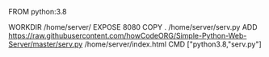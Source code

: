 FROM python:3.8

WORKDIR /home/server/
EXPOSE 8080
COPY . /home/server/serv.py
ADD https://raw.githubusercontent.com/howCodeORG/Simple-Python-Web-Server/master/serv.py /home/server/index.html
CMD ["python3.8,"serv.py"]
